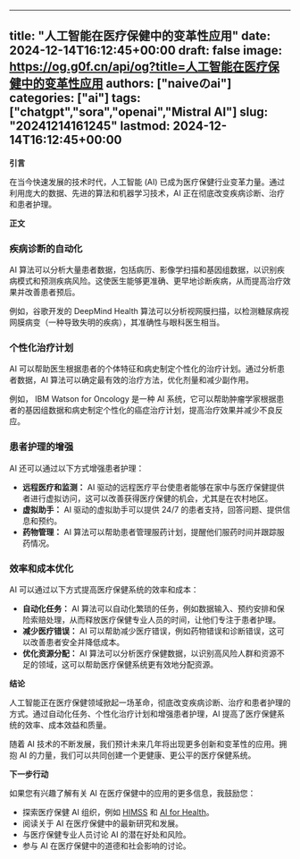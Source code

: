 
---
title: "人工智能在医疗保健中的变革性应用"
date: 2024-12-14T16:12:45+00:00
draft: false
image: https://og.g0f.cn/api/og?title=人工智能在医疗保健中的变革性应用
authors: ["naiveのai"]
categories: ["ai"]
tags: ["chatgpt","sora","openai","Mistral AI"]
slug: "20241214161245"
lastmod: 2024-12-14T16:12:45+00:00
---
**引言**

在当今快速发展的技术时代，人工智能 (AI) 已成为医疗保健行业变革力量。通过利用庞大的数据、先进的算法和机器学习技术，AI 正在彻底改变疾病诊断、治疗和患者护理。

**正文**

### 疾病诊断的自动化

AI 算法可以分析大量患者数据，包括病历、影像学扫描和基因组数据，以识别疾病模式和预测疾病风险。这使医生能够更准确、更早地诊断疾病，从而提高治疗效果并改善患者预后。

例如，谷歌开发的 DeepMind Health 算法可以分析视网膜扫描，以检测糖尿病视网膜病变（一种导致失明的疾病），其准确性与眼科医生相当。

### 个性化治疗计划

AI 可以帮助医生根据患者的个体特征和病史制定个性化的治疗计划。通过分析患者数据，AI 算法可以确定最有效的治疗方法，优化剂量和减少副作用。

例如， IBM Watson for Oncology 是一种 AI 系统，它可以帮助肿瘤学家根据患者的基因组数据和病史制定个性化的癌症治疗计划，提高治疗效果并减少不良反应。

### 患者护理的增强

AI 还可以通过以下方式增强患者护理：

- **远程医疗和监测：** AI 驱动的远程医疗平台使患者能够在家中与医疗保健提供者进行虚拟访问，这可以改善获得医疗保健的机会，尤其是在农村地区。
- **虚拟助手：** AI 驱动的虚拟助手可以提供 24/7 的患者支持，回答问题、提供信息和预约。
- **药物管理：** AI 算法可以帮助患者管理服药计划，提醒他们服药时间并跟踪服药情况。

### 效率和成本优化

AI 可以通过以下方式提高医疗保健系统的效率和成本：

- **自动化任务：** AI 算法可以自动化繁琐的任务，例如数据输入、预约安排和保险索赔处理，从而释放医疗保健专业人员的时间，让他们专注于患者护理。
- **减少医疗错误：** AI 可以帮助减少医疗错误，例如药物错误和诊断错误，这可以改善患者安全并降低成本。
- **优化资源分配：** AI 算法可以分析医疗保健数据，以识别高风险人群和资源不足的领域，这可以帮助医疗保健系统更有效地分配资源。

**结论**

人工智能正在医疗保健领域掀起一场革命，彻底改变疾病诊断、治疗和患者护理的方式。通过自动化任务、个性化治疗计划和增强患者护理，AI 提高了医疗保健系统的效率、成本效益和质量。

随着 AI 技术的不断发展，我们预计未来几年将出现更多创新和变革性的应用。拥抱 AI 的力量，我们可以共同创建一个更健康、更公平的医疗保健系统。

**下一步行动**

如果您有兴趣了解有关 AI 在医疗保健中的应用的更多信息，我鼓励您：

- 探索医疗保健 AI 组织，例如 [HIMSS](https://www.himss.org/) 和 [AI for Health](https://ai4health.org/)。
- 阅读关于 AI 在医疗保健中的最新研究和发展。
- 与医疗保健专业人员讨论 AI 的潜在好处和风险。
- 参与 AI 在医疗保健中的道德和社会影响的讨论。